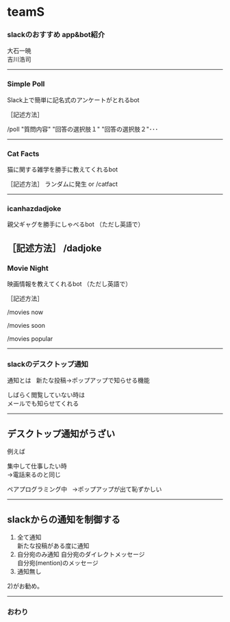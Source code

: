 # teamS

### slackのおすすめ  app&bot紹介

大石一暁  
吉川浩司

---

### Simple Poll

Slack上で簡単に記名式のアンケートがとれるbot

［記述方法］

/poll "質問内容" "回答の選択肢１" "回答の選択肢２"･･･

---

### Cat Facts

猫に関する雑学を勝手に教えてくれるbot

［記述方法］
ランダムに発生
or
/catfact

---

### icanhazdadjoke

親父ギャグを勝手にしゃべるbot
（ただし英語で）

［記述方法］
/dadjoke
---
### Movie Night

映画情報を教えてくれるbot
（ただし英語で）

［記述方法］

/movies now

/movies soon

/movies popular

---
### slackのデスクトップ通知

通知とは  
新たな投稿→ポップアップで知らせる機能

しばらく閲覧していない時は  
メールでも知らせてくれる

---
## デスクトップ通知がうざい

例えば  

集中して仕事したい時  
→電話来るのと同じ

ペアプログラミング中  
→ポップアップが出て恥ずかしい

---
## slackからの通知を制御する

1) 全て通知  
新たな投稿がある度に通知
2) 自分宛のみ通知
自分宛のダイレクトメッセージ  
自分宛(mention)のメッセージ  
3) 通知無し

2)がお勧め。

---

### おわり
